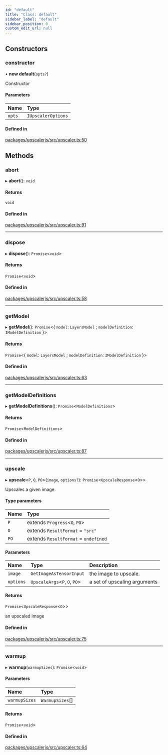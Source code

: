 ```yaml
---
id: "default"
title: "Class: default"
sidebar_label: "default"
sidebar_position: 0
custom_edit_url: null
---
```


## Constructors

### constructor

• **new default**(`opts?`)

Constructor

#### Parameters

| Name | Type |
| :------ | :------ |
| `opts` | `IUpscalerOptions` |

#### Defined in

[packages/upscalerjs/src/upscaler.ts:50](https://github.com/thekevinscott/UpscalerJS/blob/4f75366/packages/upscalerjs/src/upscaler.ts#L50)

## Methods

### abort

▸ **abort**(): `void`

#### Returns

`void`

#### Defined in

[packages/upscalerjs/src/upscaler.ts:91](https://github.com/thekevinscott/UpscalerJS/blob/4f75366/packages/upscalerjs/src/upscaler.ts#L91)

___

### dispose

▸ **dispose**(): `Promise`<`void`\>

#### Returns

`Promise`<`void`\>

#### Defined in

[packages/upscalerjs/src/upscaler.ts:58](https://github.com/thekevinscott/UpscalerJS/blob/4f75366/packages/upscalerjs/src/upscaler.ts#L58)

___

### getModel

▸ **getModel**(): `Promise`<{ `model`: `LayersModel` ; `modelDefinition`: `IModelDefinition`  }\>

#### Returns

`Promise`<{ `model`: `LayersModel` ; `modelDefinition`: `IModelDefinition`  }\>

#### Defined in

[packages/upscalerjs/src/upscaler.ts:63](https://github.com/thekevinscott/UpscalerJS/blob/4f75366/packages/upscalerjs/src/upscaler.ts#L63)

___

### getModelDefinitions

▸ **getModelDefinitions**(): `Promise`<`ModelDefinitions`\>

#### Returns

`Promise`<`ModelDefinitions`\>

#### Defined in

[packages/upscalerjs/src/upscaler.ts:87](https://github.com/thekevinscott/UpscalerJS/blob/4f75366/packages/upscalerjs/src/upscaler.ts#L87)

___

### upscale

▸ **upscale**<`P`, `O`, `PO`\>(`image`, `options?`): `Promise`<`UpscaleResponse`<`O`\>\>

Upscales a given image.

#### Type parameters

| Name | Type |
| :------ | :------ |
| `P` | extends `Progress`<`O`, `PO`\> |
| `O` | extends `ResultFormat` = ``"src"`` |
| `PO` | extends `ResultFormat` = `undefined` |

#### Parameters

| Name | Type | Description |
| :------ | :------ | :------ |
| `image` | `GetImageAsTensorInput` | the image to upscale. |
| `options` | `UpscaleArgs`<`P`, `O`, `PO`\> | a set of upscaling arguments |

#### Returns

`Promise`<`UpscaleResponse`<`O`\>\>

an upscaled image

#### Defined in

[packages/upscalerjs/src/upscaler.ts:75](https://github.com/thekevinscott/UpscalerJS/blob/4f75366/packages/upscalerjs/src/upscaler.ts#L75)

___

### warmup

▸ **warmup**(`warmupSizes`): `Promise`<`void`\>

#### Parameters

| Name | Type |
| :------ | :------ |
| `warmupSizes` | `WarmupSizes`[] |

#### Returns

`Promise`<`void`\>

#### Defined in

[packages/upscalerjs/src/upscaler.ts:64](https://github.com/thekevinscott/UpscalerJS/blob/4f75366/packages/upscalerjs/src/upscaler.ts#L64)
